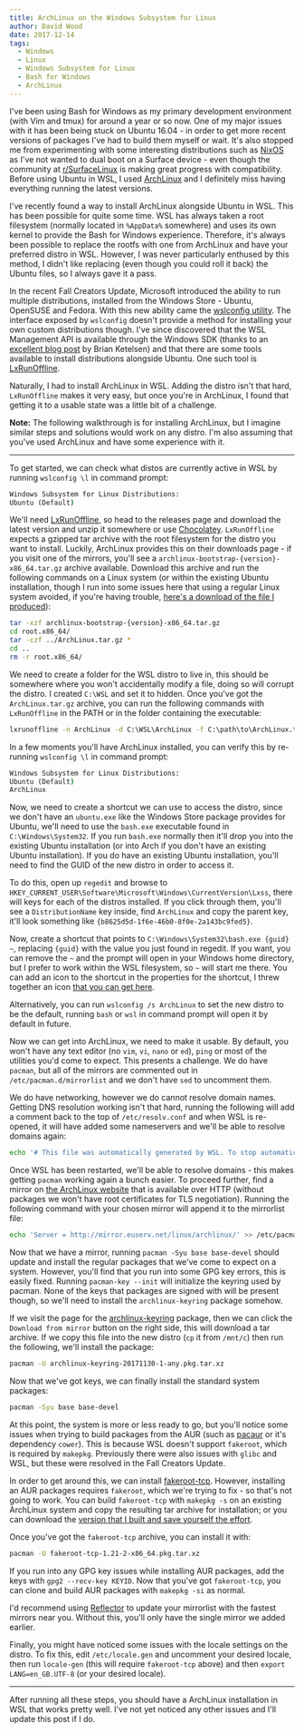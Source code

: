 ```yaml
---
title: ArchLinux on the Windows Subsystem for Linux
author: David Wood
date: 2017-12-14
tags:
  - Windows
  - Linux
  - Windows Subsystem for Linux
  - Bash for Windows
  - ArchLinux
---
```


I've been using Bash for Windows as my primary development environment (with Vim and tmux) for around a year or so now. One of my major issues with it has been being stuck on Ubuntu 16.04 - in order to get more recent versions of packages I've had to build them myself or wait. It's also stopped me from experimenting with some interesting distributions such as [NixOS](https://nixos.org/) as I've not wanted to dual boot on a Surface device - even though the community at [r/SurfaceLinux](https://reddit.com/r/surfacelinux) is making great progress with compatibility. Before using Ubuntu in WSL, I used [ArchLinux](https://archlinux.org/) and I definitely miss having everything running the latest versions.

I've recently found a way to install ArchLinux alongside Ubuntu in WSL. This has been possible for quite some time. WSL has always taken a root filesystem (normally located in `%AppData%` somewhere) and uses its own kernel to provide the Bash for Windows experience. Therefore, it's always been possible to replace the rootfs with one from ArchLinux and have your preferred distro in WSL. However, I was never particularly enthused by this method, I didn't like replacing (even though you could roll it back) the Ubuntu files, so I always gave it a pass.

In the recent Fall Creators Update, Microsoft introduced the ability to run multiple distributions, installed from the Windows Store - Ubuntu, OpenSUSE and Fedora. With this new ability came the [wslconfig utility](https://docs.microsoft.com/en-us/windows/wsl/wsl-config). The interface exposed by `wslconfig` doesn't provide a method for installing your own custom distributions though. I've since discovered that the WSL Management API is available through the Windows SDK (thanks to an [excellent blog post](https://brianketelsen.com/getting-crazy-with-windows-subsystem-for-linux/) by Brian Ketelsen) and that there are some tools available to install distributions alongside Ubuntu. One such tool is [LxRunOffline](https://github.com/DDoSolitary/LxRunOffline).

Naturally, I had to install ArchLinux in WSL. Adding the distro isn't that hard, `LxRunOffline` makes it very easy, but once you're in ArchLinux, I found that getting it to a usable state was a little bit of a challenge.

**Note:** The following walkthrough is for installing ArchLinux, but I imagine similar steps and solutions would work on any distro. I'm also assuming that you've used ArchLinux and have some experience with it.

---

To get started, we can check what distos are currently active in WSL by running `wslconfig \l` in command prompt:

```bat
Windows Subsystem for Linux Distributions:
Ubuntu (Default)
```

We'll need [LxRunOffline](https://github.com/DDoSolitary/LxRunOffline), so head to the releases page and download the latest version and unzip it somewhere or use [Chocolatey](https://chocolatey.org/). `LxRunOffline` expects a gzipped tar archive with the root filesystem for the distro you want to install. Luckily, ArchLinux provides this on their downloads page - if you visit one of the mirrors, you'll see a `archlinux-bootstrap-{version}-x86_64.tar.gz` archive available. Download this archive and run the following commands on a Linux system (or within the existing Ubuntu installation, though I run into some issues here that using a regular Linux system avoided, if you're having trouble, [here's a download of the file I produced](https://www.dropbox.com/sh/w3x7ajxwxig3up1/AAAnhLUctzTeAhshV7TJlqcZa?dl=0)):

```bash
tar -xzf archlinux-bootstrap-{version}-x86_64.tar.gz
cd root.x86_64/
tar -czf ../ArchLinux.tar.gz *
cd ..
rm -r root.x86_64/
```

We need to create a folder for the WSL distro to live in, this should be somewhere where you won't accidentally modify a file, doing so will corrupt the distro. I created `C:\WSL` and set it to hidden. Once you've got the `ArchLinux.tar.gz` archive, you can run the following commands with `LxRunOffline` in the PATH or in the folder containing the executable:

```bat
lxrunoffline -n ArchLinux -d C:\WSL\ArchLinux -f C:\path\to\ArchLinux.tar.gz
```

In a few moments you'll have ArchLinux installed, you can verify this by re-running `wslconfig \l` in command prompt:

```bat
Windows Subsystem for Linux Distributions:
Ubuntu (Default)
ArchLinux
```

Now, we need to create a shortcut we can use to access the distro, since we don't have an `ubuntu.exe` like the Windows Store package provides for Ubuntu, we'll need to use the `bash.exe` executable found in `C:\Windows\System32`. If you run `bash.exe` normally then it'll drop you into the existing Ubuntu installation (or into Arch if you don't have an existing Ubuntu installation). If you do have an existing Ubuntu installation, you'll need to find the GUID of the new distro in order to access it.

To do this, open up `regedit` and browse to `HKEY_CURRENT_USER\Software\Microsoft\Windows\CurrentVersion\Lxss`, there will keys for each of the distros installed. If you click through them, you'll see a `DistributionName` key inside, find `ArchLinux` and copy the parent key, it'll look something like `{b8625d5d-1f6e-46b0-8f0e-2a143bc9fed5}`.

Now, create a shortcut that points to `C:\Windows\System32\bash.exe {guid} ~`, replacing `{guid}` with the value you just found in regedit. If you want, you can remove the `~` and the prompt will open in your Windows home directory, but I prefer to work within the WSL filesystem, so `~` will start me there. You can add an icon to the shortcut in the properties for the shortcut, I threw together an icon [that you can get here](https://www.dropbox.com/sh/w3x7ajxwxig3up1/AAAnhLUctzTeAhshV7TJlqcZa?dl=0).

Alternatively, you can run `wslconfig /s ArchLinux` to set the new distro to be the default, running `bash` or `wsl` in command prompt will open it by default in future.

Now we can get into ArchLinux, we need to make it usable. By default, you won't have any text editor (no `vim`, `vi`, `nano` or `ed`), `ping` or most of the utilities you'd come to expect. This presents a challenge. We do have `pacman`, but all of the mirrors are commented out in `/etc/pacman.d/mirrorlist` and we don't have `sed` to uncomment them.

We do have networking, however we do cannot resolve domain names. Getting DNS resolution working isn't that hard, running the following will add a comment back to the top of `/etc/resolv.conf` and when WSL is re-opened, it will have added some nameservers and we'll be able to resolve domains again:

```bash
echo '# This file was automatically generated by WSL. To stop automatic generation of this file, remove this line.' > /etc/resolv.conf
```

Once WSL has been restarted, we'll be able to resolve domains - this makes getting `pacman` working again a bunch easier. To proceed further, find a mirror on [the ArchLinux website](https://www.archlinux.org/mirrors/status/) that is available over HTTP (without packages we won't have root certificates for TLS negotiation). Running the following command with your chosen mirror will append it to the mirrorlist file:

```bash
echo 'Server = http://mirror.euserv.net/linux/archlinux/' >> /etc/pacman.d/mirrorlist
```

Now that we have a mirror, running `pacman -Syu base base-devel` should update and install the regular packages that we've come to expect on a system. However, you'll find that you run into some GPG key errors, this is easily fixed. Running `pacman-key --init` will initialize the keyring used by pacman. None of the keys that packages are signed with will be present though, so we'll need to install the `archlinux-keyring` package somehow.

If we visit the page for the [archlinux-keyring](https://www.archlinux.org/packages/core/any/archlinux-keyring/) package, then we can click the `Download from mirror` button on the right side, this will download a tar archive. If we copy this file into the new distro (`cp` it from `/mnt/c`) then run the following, we'll install the package:

```bash
pacman -U archlinux-keyring-20171130-1-any.pkg.tar.xz
```

Now that we've got keys, we can finally install the standard system packages:

```bash
pacman -Syu base base-devel
```

At this point, the system is more or less ready to go, but you'll notice some issues when trying to build packages from the AUR (such as [pacaur](https://aur.archlinux.org/packages/pacaur/) or it's dependency `cower`). This is because WSL doesn't support `fakeroot`, which is required by `makepkg`. Previously there were also issues with `glibc` and WSL, but these were resolved in the Fall Creators Update.

In order to get around this, we can install [fakeroot-tcp](https://aur.archlinux.org/packages/fakeroot-tcp/). However, installing an AUR packages requires `fakeroot`, which we're trying to fix - so that's not going to work. You can build `fakeroot-tcp` with `makepkg -s` on an existing ArchLinux system and copy the resulting tar archive for installation; or you can download the [version that I built and save yourself the effort](https://www.dropbox.com/sh/w3x7ajxwxig3up1/AAAnhLUctzTeAhshV7TJlqcZa?dl=0).

Once you've got the `fakeroot-tcp` archive, you can install it with:

```bash
pacman -U fakeroot-tcp-1.21-2-x86_64.pkg.tar.xz
```

If you run into any GPG key issues while installing AUR packages, add the keys with `gpg2 --recv-key KEYID`. Now that you've got `fakeroot-tcp`, you can clone and build AUR packages with `makepkg -si` as normal.

I'd recommend using [Reflector](https://wiki.archlinux.org/index.php/reflector) to update your mirrorlist with the fastest mirrors near you. Without this, you'll only have the single mirror we added earlier.

Finally, you might have noticed some issues with the locale settings on the distro. To fix this, edit `/etc/locale.gen` and uncomment your desired locale, then run `locale-gen` (this will require `fakeroot-tcp` above) and then `export LANG=en_GB.UTF-8` (or your desired locale).

---

After running all these steps, you should have a ArchLinux installation in WSL that works pretty well. I've not yet noticed any other issues and I'll update this post if I do.
